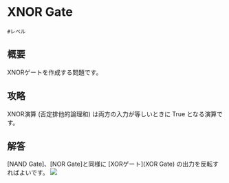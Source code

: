 # XNOR Gate

`#レベル`

## 概要

XNORゲートを作成する問題です。

## 攻略

XNOR演算 (否定排他的論理和) は両方の入力が等しいときに <span class="T">True</span> となる演算です。

## 解答

[NAND Gate]、[NOR Gate]と同様に [XORゲート](XOR Gate) の出力を反転すればよいです。
![](https://gyazo.com/12d5ea713cafc0ee1a963bcc01395458.png)